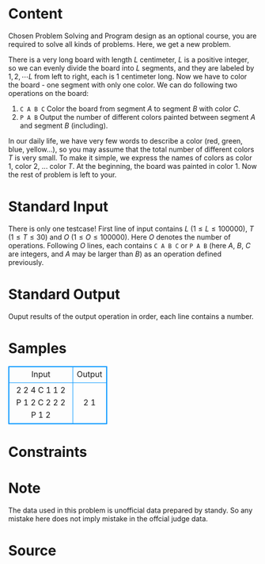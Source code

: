 
# Content

Chosen Problem Solving and Program design as an optional course, you are required to solve all kinds of problems. Here, we get a new problem.

There is a very long board with length $L$ centimeter, $L$ is a positive integer, so we can evenly divide the board into $L$ segments, and they are labeled by $1, 2,\cdots L$ from left to right, each is $1$ centimeter long. Now we have to color the board - one segment with only one color. We can do following two operations on the board:
1. `C A B C` Color the board from segment $A$ to segment $B$ with color $C$.
2. `P A B` Output the number of different colors painted between segment $A$ and segment $B$ (including).

In our daily life, we have very few words to describe a color (red,  green,  blue,  yellow…), so you may assume that the total number of different colors $T$ is very small. To make it simple, we express the names of colors as color $1$, color $2$, ... color $T$. At the beginning, the board was painted in color $1$. Now the rest of problem is left to your.

# Standard Input

There is only one testcase! First line of input contains $L$ ($1\leq L\leq 100000$), $T$ ($1\leq T\leq 30$) and $O$ ($1\leq O\leq 100000$). Here $O$ denotes the number of operations. Following $O$ lines, each contains `C A B C` or `P A B` (here $A$, $B$, $C$ are integers, and $A$ may be larger than $B$) as an operation defined previously.

# Standard Output

Ouput results of the output operation in order, each line contains a number.

# Samples

<style>
        table,table tr th, table tr td { border:1px solid #0094ff; }
        table { width: 200px; min-height: 25px; line-height: 25px; text-align: center; border-collapse: collapse;}   
    </style>
<table>
	<tr>
		<td>Input</td>
		<td>Output</td>
	</tr>
<tr><td>2 2 4
C 1 1 2
P 1 2
C 2 2 2
P 1 2</td><td>2
1</td></tr></table>


# Constraints



# Note

The data used in this problem is unofficial data prepared by standy. So any mistake here does not imply mistake in the offcial judge data.

# Source


